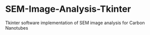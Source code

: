 # SEM-Image-Analysis-Tkinter
Tkinter software implementation of SEM image analysis for Carbon Nanotubes
